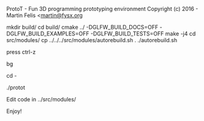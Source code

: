 ProtoT - Fun 3D programming prototyping environment
Copyright (c) 2016 - Martin Felis <martin@fysx.org

mkdir build/
cd build/
cmake ../ -DGLFW_BUILD_DOCS=OFF -DGLFW_BUILD_EXAMPLES=OFF -DGLFW_BUILD_TESTS=OFF
make -j4
cd src/modules/
cp ../../../src/modules/autorebuild.sh .
./autorebuild.sh

press ctrl-z

bg

cd -

./protot

Edit code in ../src/modules/

Enjoy!
